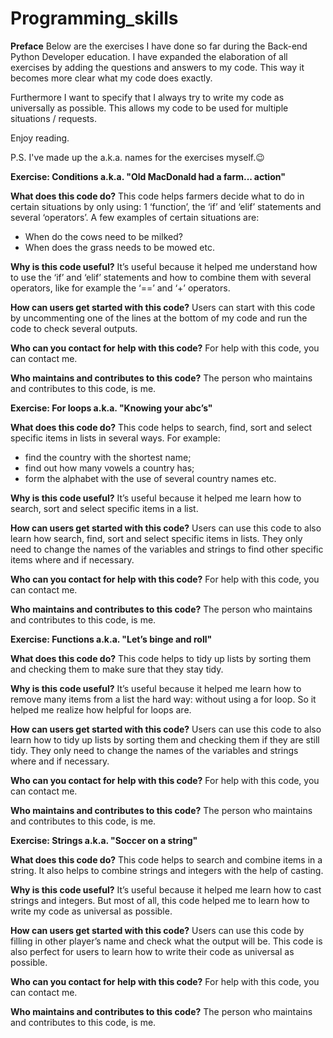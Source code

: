# Programming_skills

**Preface**
Below are the exercises I have done so far during the Back-end Python Developer education. I have expanded the elaboration of all exercises by adding the questions and answers to my code. This way it becomes more clear what my code does exactly.

Furthermore I want to specify that I always try to write my code as universally as possible. This allows my code to be used for multiple situations / requests.

Enjoy reading.

P.S. I've made up the a.k.a. names for the exercises myself.😉


**Exercise: Conditions a.k.a. "Old MacDonald had a farm... action"**

**What does this code do?**
This code helps farmers decide what to do in certain situations by only using: 1 ‘function’, the ‘if’ and ‘elif’ statements and several ‘operators’. A few examples of certain situations are:

-	When do the cows need to be milked?
-	When does the grass needs to be mowed etc. 

**Why is this code useful?**
It’s useful because it helped me understand how to use the ‘if’ and ‘elif’ statements and how to combine them with several operators, like for example the ‘==’ and ‘+’ operators.

**How can users get started with this code?**
Users can start with this code by uncommenting one of the lines at the bottom of my code and run the code to check several outputs.

**Who can you contact for help with this code?**
For help with this code, you can contact me.

**Who maintains and contributes to this code?**
The person who maintains and contributes to this code, is me.


**Exercise: For loops a.k.a. "Knowing your abc’s"**

**What does this code do?**
This code helps to search, find, sort and select specific items in lists in several ways. For example:

-	find the country with the shortest name;
-	find out how many vowels a country has;
-	form the alphabet with the use of several country names etc.

**Why is this code useful?**
It’s useful because it helped me learn how to search, sort and select specific items in a list.

**How can users get started with this code?**
Users can use this code to also learn how search, find, sort and select specific items in lists. They only need to change the names of the variables and strings to find other specific items where and if necessary.

**Who can you contact for help with this code?**
For help with this code, you can contact me.

**Who maintains and contributes to this code?**
The person who maintains and contributes to this code, is me.


**Exercise: Functions a.k.a. "Let’s binge and roll"**

**What does this code do?**
This code helps to tidy up lists by sorting them and checking them to make sure that they stay tidy.

**Why is this code useful?**
It’s useful because it helped me learn how to remove many items from a list the hard way: without using a for loop. So it helped me realize how helpful for loops are.

**How can users get started with this code?**
Users can use this code to also learn how to tidy up lists by sorting them and checking them if they are still tidy. They only need to change the names of the variables and strings where and if necessary.

**Who can you contact for help with this code?**
For help with this code, you can contact me.

**Who maintains and contributes to this code?**
The person who maintains and contributes to this code, is me.


**Exercise: Strings a.k.a. "Soccer on a string"**

**What does this code do?**
This code helps to search and combine items in a string. It also helps to combine strings and integers with the help of casting.

**Why is this code useful?**
It’s useful because it helped me learn how to cast strings and integers. But most of all, this code helped me to learn how to write my code as universal as possible.

**How can users get started with this code?**
Users can use this code by filling in other player’s name and check what the output will be. This code is also perfect for users to learn how to write their code as universal as possible.

**Who can you contact for help with this code?**
For help with this code, you can contact me.

**Who maintains and contributes to this code?**
The person who maintains and contributes to this code, is me.
